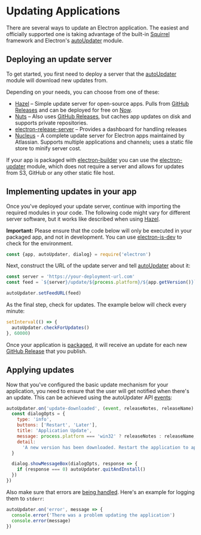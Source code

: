 # Updating Applications

There are several ways to update an Electron application. The easiest and
officially supported one is taking advantage of the built-in
[Squirrel](https://github.com/Squirrel) framework and Electron's
[autoUpdater](../api/auto-updater.md) module.

## Deploying an update server

To get started, you first need to deploy a server that the
[autoUpdater](../api/auto-updater.md) module will download new updates from.

Depending on your needs, you can choose from one of these:

* [Hazel](https://github.com/zeit/hazel) – Simple update server for open-source
  apps. Pulls from
  [GitHub Releases](https://help.github.com/articles/creating-releases/) and can
  be deployed for free on [Now](https://zeit.co/now).
* [Nuts](https://github.com/GitbookIO/nuts) – Also uses
  [GitHub Releases](https://help.github.com/articles/creating-releases/), but
  caches app updates on disk and supports private repositories.
* [electron-release-server](https://github.com/ArekSredzki/electron-release-server)
  – Provides a dashboard for handling releases
* [Nucleus](https://github.com/atlassian/nucleus) - A complete update server for
  Electron apps maintained by Atlassian. Supports multiple applications and
  channels; uses a static file store to minify server cost.

If your app is packaged with [electron-builder][electron-builder-lib] you can
use the [electron-updater] module, which does not require a server and allows
for updates from S3, GitHub or any other static file host.

## Implementing updates in your app

Once you've deployed your update server, continue with importing the required
modules in your code. The following code might vary for different server
software, but it works like described when using
[Hazel](https://github.com/zeit/hazel).

**Important:** Please ensure that the code below will only be executed in your
packaged app, and not in development. You can use
[electron-is-dev](https://github.com/sindresorhus/electron-is-dev) to check for
the environment.

```js
const {app, autoUpdater, dialog} = require('electron')
```

Next, construct the URL of the update server and tell
[autoUpdater](../api/auto-updater.md) about it:

```js
const server = 'https://your-deployment-url.com'
const feed = `${server}/update/${process.platform}/${app.getVersion()}`

autoUpdater.setFeedURL(feed)
```

As the final step, check for updates. The example below will check every minute:

```js
setInterval(() => {
  autoUpdater.checkForUpdates()
}, 60000)
```

Once your application is [packaged](../tutorial/application-distribution.md), it
will receive an update for each new
[GitHub Release](https://help.github.com/articles/creating-releases/) that you
publish.

## Applying updates

Now that you've configured the basic update mechanism for your application, you
need to ensure that the user will get notified when there's an update. This can
be achieved using the autoUpdater API [events](../api/auto-updater.md#events):

```js
autoUpdater.on('update-downloaded', (event, releaseNotes, releaseName) => {
  const dialogOpts = {
    type: 'info',
    buttons: ['Restart', 'Later'],
    title: 'Application Update',
    message: process.platform === 'win32' ? releaseNotes : releaseName,
    detail:
      'A new version has been downloaded. Restart the application to apply the updates.'
  }

  dialog.showMessageBox(dialogOpts, response => {
    if (response === 0) autoUpdater.quitAndInstall()
  })
})
```

Also make sure that errors are
[being handled](../api/auto-updater.md#event-error). Here's an example for
logging them to `stderr`:

```js
autoUpdater.on('error', message => {
  console.error('There was a problem updating the application')
  console.error(message)
})
```

[electron-builder-lib]: https://github.com/electron-userland/electron-builder
[electron-updater]: https://www.electron.build/auto-update
